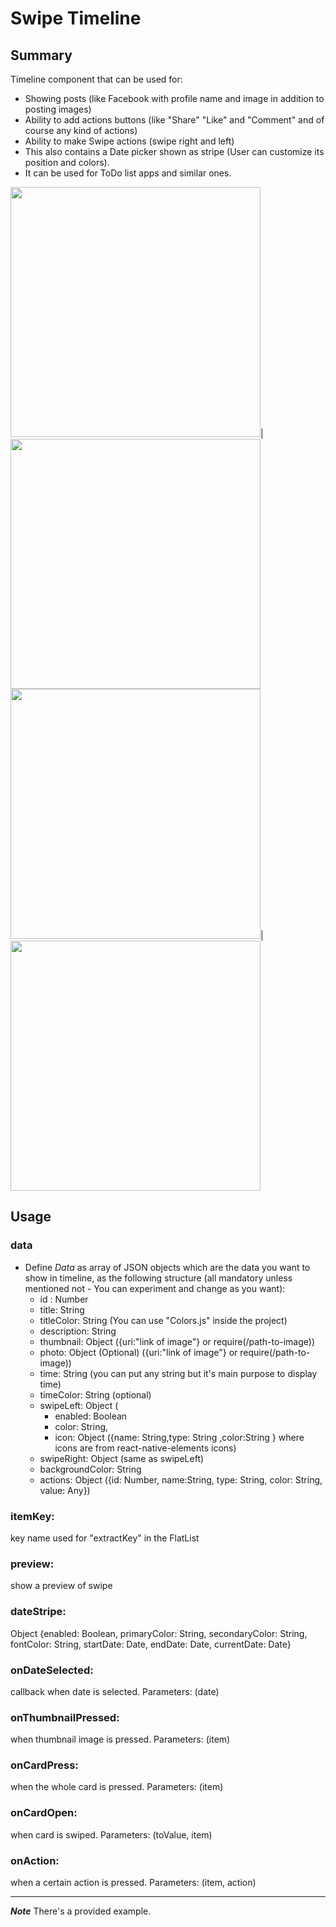 # Swipe Timeline

## Summary
Timeline component that can be used for:
  - Showing posts (like Facebook with profile name and image in addition to posting images)
  - Ability to add actions buttons (like "Share" "Like" and "Comment" and of course any kind of actions)
  - Ability to make Swipe actions (swipe right and left)
  - This also contains a Date picker shown as stripe (User can customize its position and colors).
  - It can be used for ToDo list apps and similar ones. 


<img src="https://github.com/ammarRajabA/ReactNative-SwipeTimeline/raw/master/example/Screenshot_20190622-201740.png" width="400">|<img src="https://github.com/ammarRajabA/ReactNative-SwipeTimeline/raw/master/example/Screenshot_20190622-201802.png" width="400">
<img src="https://github.com/ammarRajabA/ReactNative-SwipeTimeline/raw/master/example/Screenshot_20190622-201810.png" width="400">|<img src="https://github.com/ammarRajabA/ReactNative-SwipeTimeline/raw/master/example/Screenshot_20190622-201823.png" width="400">

## Usage
### data
  - Define *Data* as array of JSON objects which are the data you want to show in timeline, as the following structure (all mandatory unless mentioned not - You can experiment and change as you want):
    - id : Number
    - title: String
    - titleColor: String (You can use "Colors.js" inside the project)
    - description: String
    - thumbnail: Object ({uri:"link of image"} or require(/path-to-image))
    - photo: Object (Optional) ({uri:"link of image"} or require(/path-to-image))
    - time: String (you can put any string but it's main purpose to display time)
    - timeColor: String (optional)
    - swipeLeft: Object (
      - enabled: Boolean
      - color: String,
      - icon: Object ({name: String,type: String ,color:String } where icons are from react-native-elements icons)
    - swipeRight: Object (same as swipeLeft)
    - backgroundColor: String
    - actions: Object ({id: Number, name:String, type: String, color: String, value: Any})

### itemKey:
key name used for "extractKey" in the FlatList
### preview:
show a preview of swipe
### dateStripe:
Object {enabled: Boolean, primaryColor: String, secondaryColor: String, fontColor: String, startDate:
Date, endDate: Date, currentDate: Date}
### onDateSelected:
callback when date is selected.
Parameters: (date)
### onThumbnailPressed:
when thumbnail image is pressed.
Parameters: (item)
### onCardPress:
when the whole card is pressed.
Parameters: (item)
### onCardOpen:
when card is swiped.
Parameters: (toValue, item)
### onAction:
when a certain action is pressed.
Parameters: (item, action)

___________________________________________

***Note*** There's a provided example.
